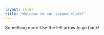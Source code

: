 ```yaml
---
layout: slide
title: "Welcome to our second slide!"
---
```

Something more
Use the left arrow to go back!

